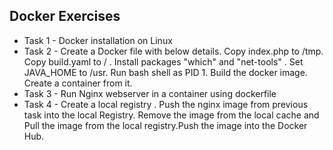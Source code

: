 ## Docker Exercises
- Task 1 - Docker installation on Linux
- Task 2 - Create a Docker file with below details.
Copy index.php to /tmp. Copy build.yaml to / . Install packages "which" and "net-tools" . Set JAVA_HOME to /usr. Run bash shell as PID 1. Build the docker image. Create a container from it.           
- Task 3 - Run Nginx webserver in a container using dockerfile 
- Task 4 - Create a local registry . Push the nginx image from previous task into the local Registry.
Remove the image from the local cache and Pull the image from the local registry.Push the image into the Docker Hub.


